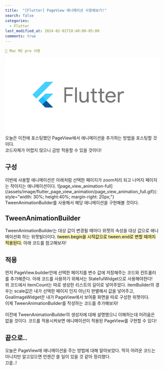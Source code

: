```yaml
---
title:  "[Flutter] PageView 애니메이션 사용해보기!"
search: false
categories: 
  - Flutter
last_modified_at: 2024-02-01T10:40:00-05:00
comments: true 
---
```

```yaml
📌 Mac M2 pro 사용
```
<!--
블럭 사용법
 ```yaml
```
!-->

<!-- 
[Ruby install](https://rubyinstaller.org/downloads/) 하이퍼 링크
![rubyinstaller](/assets/image/Jekll-minimal_mistakes/rubyinstaller.PNG) 이미지
<mark style='background-color: #fff5b1'>...</mark><br> 형광팬처리
--> 

![flutter-logo](/assets/image/Flutter_start/flutter-logo.png) 
  오늘은 이전에 포스팅했던 PageView에서 애니메이션을 추가하는 방법을 포스팅할 것이다.<br>
  코드자체가 어렵지 않으니 금방 적용할 수 있을 것이다!

<h2>구성</h2>
  이번에 사용할 애니메이션은 아래처럼 선택한 페이지가 zoom처리 되고 나머지 페이지는 작아지는 애니메이션이다.
 ![page_view_animation-full](/assets/image/flutter_page_view_animation/page_view_animation_full.gif){: style="width: 30%; height:40%; margin-right: 20px;"}<br>
 TweenAnimationBuilder를 사용해서 해당 애니메이션을 구현해볼 것이다.
  

<h2>TweenAnimationBuilder</h2>
  TweenAnimationBuilder는 대상 값이 변경될 때마다 위젯의 속성을 대상 값으로 애니메이션화 하는 위젯빌더이다. 
  <mark style='background-color: #fff5b1'>tween.begin을 시작값으로 tween.end로 변할 때까지 적용된다.</mark> 아래 코드를 참고해보자! 
  <script src="https://gist.github.com/heui-yong/2b8dfdf14d96bdf172d4f6671eb1ae0f.js"></script>

<h2>적용</h2>
  먼저 PageView.builder안에 선택한 페이지를 변수 값에 저장해주는 코드와 컨트롤러를 추가해준다. 아래 코드를 사용하기 위해서는 StatefulWidget으로 사용해야한다!
  <script src="https://gist.github.com/heui-yong/44af5fa2bb829623f2f95ab2d6fec530.js"></script><br>
  위 코드에서 itemCount는 따로 생성한 리스트의 길이로 넣어주었다. itemBuilder의 경우는 scale값은 내가 선택한 페이지 인지 아닌지 판별해서 값을 넣어주고, GoalImageWidget은 내가 PageView에서 보여줄 화면을 따로 구성한 위젯이다.<br>
  이제 TweenAnimationBuilder를 작성하는 코드를 추가해보자!<br><br>
  <script src="https://gist.github.com/heui-yong/5fdbe4c4af1060a626f78357f95bb72d.js"></script>
  이전에 TweenAnimationBuilder의 생성자에 대해 설명했으니 이해하는데 어려움은 없을 것이다. 코드를 적용시켜보면 애니메이션이 적용된 PageView를 구현할 수 있다!

  

<h2>끝으로..</h2>
  오늘은 PageView에 애니메이션을 주는 방법에 대해 알아보았다. 딱히 어려운 코드는 아니지만 알고있으면 언젠간 쓸 일이 있을 것 같아 정리했다.<br>
  끄읕..!



